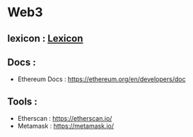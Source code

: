 # Web3

## lexicon : [Lexicon](/lexicon.md) 

## Docs : 

- Ethereum Docs : https://ethereum.org/en/developers/doc

## Tools :

- Etherscan : https://etherscan.io/
- Metamask : https://metamask.io/
